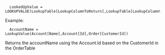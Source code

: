 
      LookedUpValue = LOOKUPVALUE(LookupTable[LookupColumnToReturn],LookupTable[LookupColumnValue],CurrentTable[ColumnForLookup])
      
  Example:
      
      AccountName = LookupValue(Account[Name],Account[Id],Order[CustomerId])
      
  Returns the accountName using the Account.Id based on the CustomerId in the OrderTable
